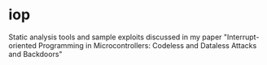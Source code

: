 iop
===

Static analysis tools and sample exploits discussed in my paper "Interrupt-oriented Programming in Microcontrollers: Codeless and Dataless Attacks and Backdoors"
